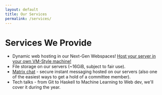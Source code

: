 ```yaml
---
layout: default
title: Our Services
permalink: /services/
---
```


# Services We Provide

- Dynamic web hosting in our Next-Gen Webspaces! [Host your server in your own VM-Style machine!](https://docs.netsoc.ie/webspaced/)
- File storage on our servers (~16GiB, subject to fair use).
- [Matrix chat](https://matrix.netsoc.ie/) - secure instant messaging hosted on our servers (also one of the easiest
  ways to get a hold of a committee member).
- Tech talks - from Git to Haskell to Machine Learning to Web dev, we'll cover it during the year.
